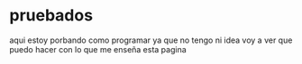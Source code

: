 # pruebados

aqui estoy porbando como programar ya que no tengo ni idea voy a ver que puedo hacer con lo que me enseña esta pagina
